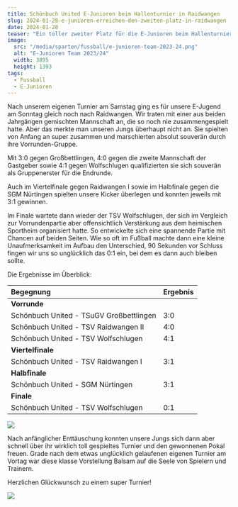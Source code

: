 ```yaml
---
title: Schönbuch United E-Junioren beim Hallenturnier in Raidwangen
slug: 2024-01-28-e-junioren-erreichen-den-zweiten-platz-in-raidwangen
date: 2024-01-28
teaser: "Ein toller zweiter Platz für die E-Junioren beim Hallenturnier in Raidwangen."
image:
  src: "/media/sparten/fussball/e-junioren-team-2023-24.png"
  alt: "E-Junioren Team 2023/24"
  width: 3895
  height: 1393
tags:
  - Fussball
  - E-Junioren
---
```

Nach unserem eigenen Turnier am Samstag ging es für unsere E-Jugend am Sonntag gleich noch nach Raidwangen. Wir traten mit einer aus beiden Jahrgängen gemischten Mannschaft an, die so noch nie zusammengespielt hatte. Aber das merkte man unseren Jungs überhaupt nicht an. Sie spielten von Anfang an super zusammen und marschierten absolut souverän durch ihre Vorrunden-Gruppe.

Mit 3:0 gegen Großbettlingen, 4:0 gegen die zweite Mannschaft der Gastgeber sowie 4:1 gegen Wolfschlugen qualifizierten sie sich souverän als Gruppenerster für die Endrunde.

Auch im Viertelfinale gegen Raidwangen I sowie im Halbfinale gegen die SGM Nürtingen spielten unsere Kicker überlegen und konnten jeweils mit 3:1 gewinnen.

Im Finale wartete dann wieder der TSV Wolfschlugen, der sich im Vergleich zur Vorrundenpartie aber offensichtlich Verstärkung aus dem heimischen Sportheim organisiert hatte. So entwickelte sich eine spannende Partie mit Chancen auf beiden Seiten. Wie so oft im Fußball machte dann eine kleine Unaufmerksamkeit im Aufbau den Unterschied, 90 Sekunden vor Schluss fingen wir uns so unglücklich das 0:1 ein, bei dem es dann auch bleiben sollte.

Die Ergebnisse im Überblick:

| Begegnung                               | Ergebnis |
|:----------------------------------------|:---------|
| **Vorrunde**                            |          | 
| Schönbuch United - TSuGV Großbettlingen | 3:0      |
| Schönbuch United - TSV Raidwangen II    | 4:0      |
| Schönbuch United - TSV Wolfschlugen     | 4:1      |
| **Viertelfinale**                       |          |
| Schönbuch United - TSV Raidwangen I     | 3:1      |
| **Halbfinale**                          |          |
| Schönbuch United - SGM Nürtingen        | 3:1      |
| **Finale**                              |          |
| Schönbuch United - TSV Wolfschlugen     | 0:1      |

![](/media/2024/2024-01-28-e-junioren-1.jpg)

Nach anfänglicher Enttäuschung konnten unsere Jungs sich dann aber schnell über ihr wirklich toll gespieltes Turnier und den gewonnenen Pokal freuen. Grade nach dem etwas unglücklich gelaufenen eigenen Turnier am Vortag war diese klasse Vorstellung Balsam auf die Seele von Spielern und Trainern.

Herzlichen Glückwunsch zu einem super Turnier!

![](/media/2024/2024-01-28-e-junioren-2.jpg)
